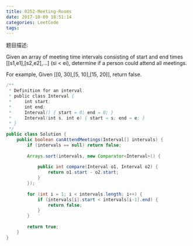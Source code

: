 ```yaml
---
title: 0252-Meeting-Rooms
date: 2017-10-09 18:51:14
categories: LeetCode
tags:
---
```


题目描述:

Given an array of meeting time intervals consisting of start and end times [[s1,e1],[s2,e2],...] (si < ei), determine if a person could attend all meetings.

For example,
Given [[0, 30],[5, 10],[15, 20]],
return false.


```java
/**
 * Definition for an interval.
 * public class Interval {
 *     int start;
 *     int end;
 *     Interval() { start = 0; end = 0; }
 *     Interval(int s, int e) { start = s; end = e; }
 * }
 */
public class Solution {
    public boolean canAttendMeetings(Interval[] intervals) {
        if (intervals == null) return false; 
        
        Arrays.sort(intervals, new Comparator<Interval>() {
            
            public int compare(Interval o1, Interval o2) {
                return o1.start - o2.start;
            }
        });
        
        for (int i = 1; i < intervals.length; i++) {
            if (intervals[i].start < intervals[i-1].end) {
                return false;
            }
        }
        
        return true;
    }
}
```


